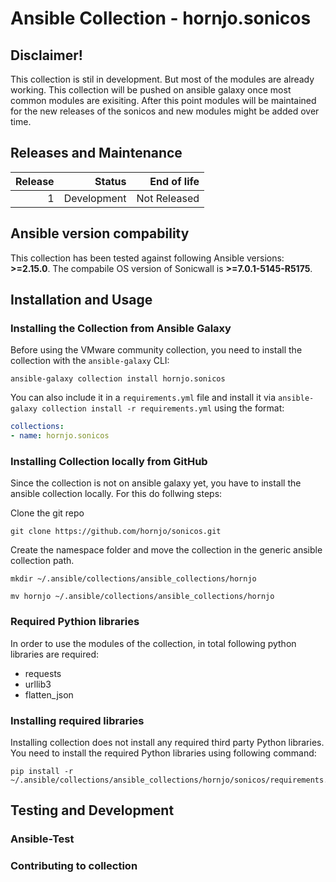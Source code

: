 # Ansible Collection - hornjo.sonicos

## Disclaimer!

This collection is stil in development. But most of the modules are already working. This collection will be pushed on ansible galaxy once most common modules are exisiting. After this point modules will be maintained for the new releases of the sonicos and new modules might be added over time.

## Releases and Maintenance

| Release | Status                      | End of life  |
| ------: | --------------------------: | -----------: |
|       1 | Development                 | Not Released |

## Ansible version compability

This collection has been tested against following Ansible versions: **>=2.15.0**.
The compabile OS version of Sonicwall is **>=7.0.1-5145-R5175**.

## Installation and Usage

### Installing the Collection from Ansible Galaxy

Before using the VMware community collection, you need to install the collection with the `ansible-galaxy` CLI:

```shell
ansible-galaxy collection install hornjo.sonicos
```

You can also include it in a `requirements.yml` file and install it via `ansible-galaxy collection install -r requirements.yml` using the format:

```yaml
collections:
- name: hornjo.sonicos
```

### Installing Collection locally from GitHub

Since the collection is not on ansible galaxy yet, you have to install the ansible collection locally. For this do follwing steps:

Clone the git repo
```shell
git clone https://github.com/hornjo/sonicos.git
```

Create the namespace folder and move the collection in the generic ansible collection path.
```shell
mkdir ~/.ansible/collections/ansible_collections/hornjo

mv hornjo ~/.ansible/collections/ansible_collections/hornjo
```

### Required Pythion libraries

In order to use the modules of the collection, in total following python libraries are required:

- requests
- urllib3
- flatten_json

### Installing required libraries

Installing collection does not install any required third party Python libraries. You need to install the required Python libraries using following command:

```sell
pip install -r ~/.ansible/collections/ansible_collections/hornjo/sonicos/requirements.txt
``````

## Testing and Development

### Ansible-Test

### Contributing to collection
